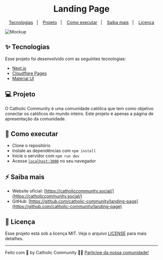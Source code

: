 <h1 align="center">Landing Page</h1>

<p align="center">
  <a href="#-tecnologias">Tecnologias</a>&nbsp;&nbsp;&nbsp;|&nbsp;&nbsp;&nbsp;
  <a href="#-projeto">Projeto</a>&nbsp;&nbsp;&nbsp;|&nbsp;&nbsp;&nbsp;
  <a href="#-como-executar">Como executar</a>&nbsp;&nbsp;&nbsp;|&nbsp;&nbsp;&nbsp;
  <a href="#-saiba-mais">Saiba mais</a>&nbsp;&nbsp;&nbsp;|&nbsp;&nbsp;&nbsp;
  <a href="#-licença">Licença</a>
</p>

![Mockup](https://res.cloudinary.com/da2hgsrt7/image/upload/v1706141241/catholic-connect/preview.png)

## ✨ Tecnologias

Esse projeto foi desenvolvido com as seguintes tecnologias:

- [Next.js](https://nextjs.org/)
- [Cloudflare Pages](https://developers.cloudflare.com/pages)
- [Material UI](https://mui.com/material-ui)

## 💻 Projeto

O Catholic Community é uma comunidade católica que tem como objetivo conectar os
católicos do mundo inteiro. Este projeto é apenas a página de apresentação da
comunidade.

## 🚀 Como executar

- Clone o repositório
- Instale as dependências com `npm install`
- Inicie o servidor com `npm run dev`
- Acesse [`localhost:3000`](http://localhost:3000) no seu navegador

## ⚡️ Saiba mais

- Website oficial:
  [https://catholiccommunity.social/](https://catholiccommunity.social/)
- GitHub:
  [https://github.com/catholic-community/landing-page](https://github.com/catholic-community/landing-page)

## 📄 Licença

Esse projeto está sob a licença MIT. Veja o arquivo [LICENSE](LICENSE.md) para
mais detalhes.

---

<p>
Feito com 💛 by Catholic Community 👋🏻
<a href="https://catholiccommunity.social">Participe da nossa comunidade!</a>
</p>
